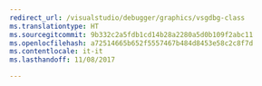 ```yaml
---
redirect_url: /visualstudio/debugger/graphics/vsgdbg-class
ms.translationtype: HT
ms.sourcegitcommit: 9b332c2a5fdb1cd14b28a2280a5d0b109f2abc11
ms.openlocfilehash: a72514665b652f5557467b484d8453e58c2c8f7d
ms.contentlocale: it-it
ms.lasthandoff: 11/08/2017

---
```


